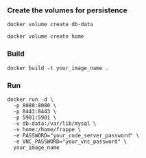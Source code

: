### Create the volumes for persistence

```shell
docker volume create db-data

docker volume create home
```

### Build

```shell
docker build -t your_image_name .
```

### Run

```
docker run -d \
  -p 8080:8080 \
  -p 8443:8443 \
  -p 5901:5901 \
  -v db-data:/var/lib/mysql \
  -v home:/home/frappe \
  -e PASSWORD="your_code_server_password" \
  -e VNC_PASSWORD="your_vnc_password" \
  your_image_name

```